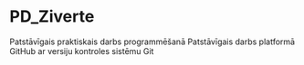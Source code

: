 # PD_Ziverte
Patstāvīgais praktiskais darbs programmēšanā
Patstāvīgais darbs platformā GitHub ar versiju kontroles sistēmu Git
